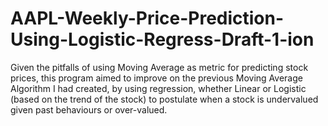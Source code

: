 # AAPL-Weekly-Price-Prediction-Using-Logistic-Regress-Draft-1-ion
Given the pitfalls of using Moving Average as metric for predicting stock prices, this program aimed to improve on the previous Moving Average Algorithm I had created, by using regression, whether Linear or Logistic (based on the trend of the stock) to postulate when a stock is undervalued given past behaviours or over-valued.
